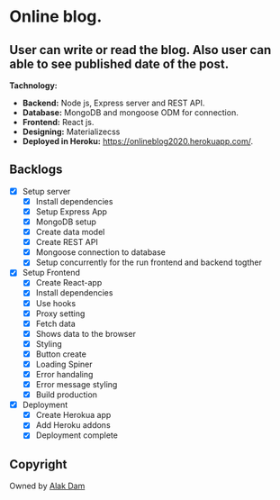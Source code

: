 # Online blog.

## User can write or read the blog. Also user can able to see published date of the post.

**Tachnology:**

- **Backend:** Node js, Express server and REST API.
- **Database:** MongoDB and mongoose ODM for connection.
- **Frontend:** React js.
- **Designing:** Materializecss
- **Deployed in Heroku:** https://onlineblog2020.herokuapp.com/.

## Backlogs

- [x] Setup server
  - [x] Install dependencies
  - [x] Setup Express App
  - [x] MongoDB setup
  - [x] Create data model
  - [x] Create REST API
  - [x] Mongoose connection to database
  - [x] Setup concurrently for the run frontend and backend togther
- [x] Setup Frontend
  - [x] Create React-app
  - [x] Install dependencies
  - [x] Use hooks
  - [x] Proxy setting
  - [x] Fetch data
  - [x] Shows data to the browser
  - [x] Styling
  - [x] Button create
  - [x] Loading Spiner
  - [x] Error handaling
  - [x] Error message styling
  - [x] Build production
- [x] Deployment
  - [x] Create Herokua app
  - [x] Add Heroku addons
  - [x] Deployment complete

## Copyright

Owned by [Alak Dam](http://www.alakdam.com/)
